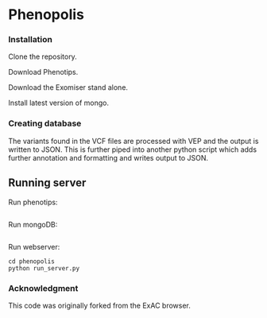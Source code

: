 # Phenopolis



### Installation

Clone the repository.

Download Phenotips.

Download the Exomiser stand alone.

Install latest version of mongo.

### Creating database

The variants found in the VCF files are processed with VEP and the output is written to JSON.
This is further piped into another python script which adds further annotation and formatting and writes output to JSON.


## Running server

Run phenotips:
```
```
Run mongoDB:
```
```

Run webserver:
```
cd phenopolis
python run_server.py
```


### Acknowledgment

This code was originally forked from the ExAC browser.

